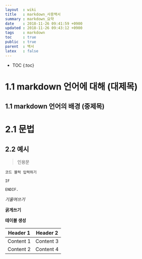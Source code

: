```yaml
---
layout  : wiki
title   : markdown_사용백서 
summary : markdown_요약
date    : 2018-11-26 09:41:59 +0900
updated : 2018-11-26 09:43:12 +0900
tags    : markdown
toc     : true
public  : true
parent  : 백서
latex   : false
---
```

* TOC
{:toc}

# 1.1 markdown 언어에 대해 (대제목)

## 1.1 markdown 언어의 배경 (중제목)

# 2.1 문법

## 2.2 예시

> 인용문

~~~
코드 블럭 입력하기

IF

ENDIF.
~~~

*기울여쓰기*

**굵게쓰기**


**테이블 생성**

Header 1 | Header 2
--------- | ---------
Content 1 | Content 3
Content 2 | Content 4
